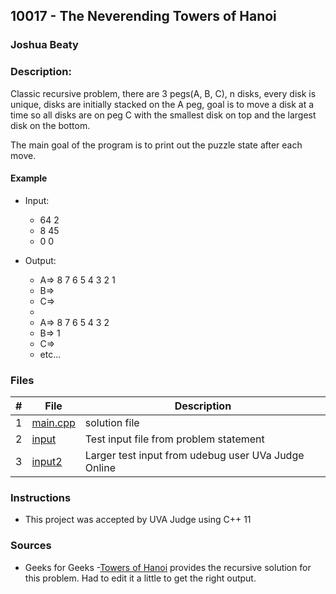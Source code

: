 ## 10017 - The Neverending Towers of Hanoi
### Joshua Beaty
### Description:

Classic recursive problem, there are 3 pegs(A, B, C), n disks, every disk is unique, disks are initially stacked on the A peg, goal is to move a disk at a time so all disks are on peg C with the smallest disk on top and the largest disk on the bottom.

The main goal of the program is to print out the puzzle state after each move.

#### Example

- Input: 
    - 64 2
    - 8 45
    - 0 0


- Output: 
    - A=> 8 7 6 5 4 3 2 1
    - B=>
    - C=>
    - 
    - A=> 8 7 6 5 4 3 2
    - B=> 1
    - C=>
    - etc...

### Files

|   #   | File                       | Description                                                |
| :---: | -------------------------- | ---------------------------------------------------------- |
|   1   | [main.cpp](./main.cpp)     | solution file                                              |
|   2   | [input](./input)           | Test input file from problem statement                     |
|   3   | [input2](./input2)         | Larger test input from udebug user UVa Judge Online        |

### Instructions

- This project was accepted by UVA Judge using C++ 11

### Sources

- Geeks for Geeks
    -[Towers of Hanoi](https://www.geeksforgeeks.org/c-program-for-tower-of-hanoi/) provides the recursive solution for this problem. Had to edit it a little to get the right output.